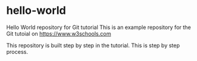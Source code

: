 # hello-world
Hello World repository for Git tutorial
This is an example repository for the Git tutoial on https://www.w3schools.com

This repository is built step by step in the tutorial.
This is step by step process.

